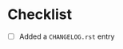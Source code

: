 <!-- ⚠️ This is an open-source repository. Do not share sensitive information. -->

<!--
Thank you for the pull request.
Below are a few things we ask you kindly to self-check before getting a review. Remove checks that are not relevant.
-->

# Checklist

- [ ] Added a `CHANGELOG.rst` entry
